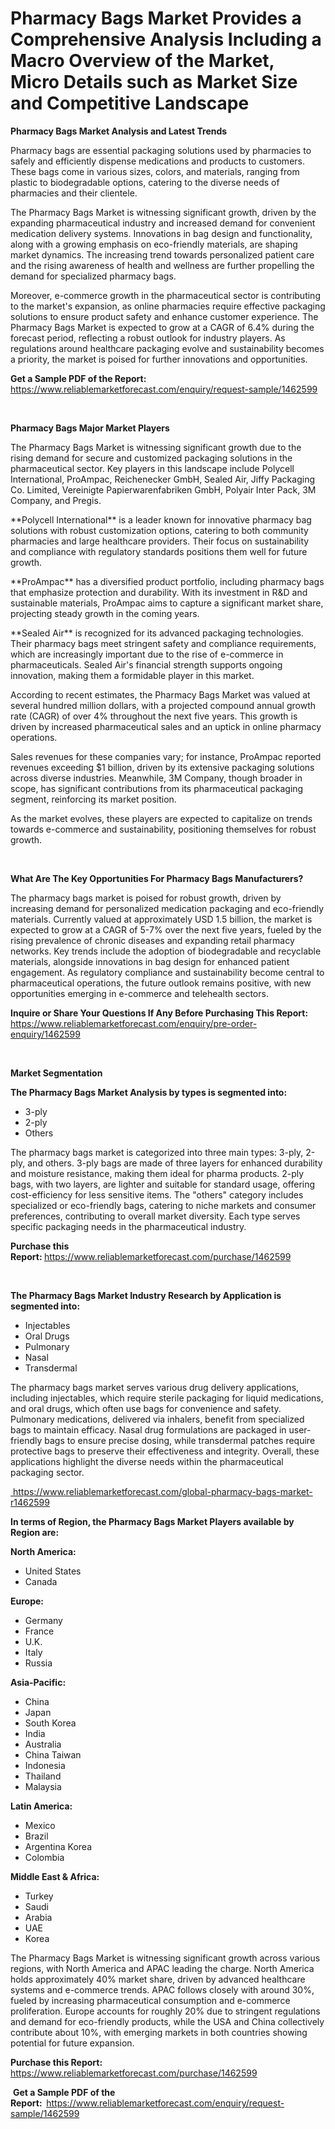 <p><h1>Pharmacy Bags Market Provides a Comprehensive Analysis Including a Macro Overview of the Market, Micro Details such as Market Size and Competitive Landscape</h1></p><p><strong>Pharmacy Bags Market Analysis and Latest Trends</strong></p>
<p><p>Pharmacy bags are essential packaging solutions used by pharmacies to safely and efficiently dispense medications and products to customers. These bags come in various sizes, colors, and materials, ranging from plastic to biodegradable options, catering to the diverse needs of pharmacies and their clientele. </p><p>The Pharmacy Bags Market is witnessing significant growth, driven by the expanding pharmaceutical industry and increased demand for convenient medication delivery systems. Innovations in bag design and functionality, along with a growing emphasis on eco-friendly materials, are shaping market dynamics. The increasing trend towards personalized patient care and the rising awareness of health and wellness are further propelling the demand for specialized pharmacy bags. </p><p>Moreover, e-commerce growth in the pharmaceutical sector is contributing to the market's expansion, as online pharmacies require effective packaging solutions to ensure product safety and enhance customer experience. The Pharmacy Bags Market is expected to grow at a CAGR of 6.4% during the forecast period, reflecting a robust outlook for industry players. As regulations around healthcare packaging evolve and sustainability becomes a priority, the market is poised for further innovations and opportunities.</p></p>
<p><strong>Get a Sample PDF of the Report:&nbsp;</strong> <a href="https://www.reliablemarketforecast.com/enquiry/request-sample/1462599?utm_campaign=3511&utm_medium=2&utm_source=Github&utm_content=ia&utm_term=19042025&utm_id=pharmacy-bags">https://www.reliablemarketforecast.com/enquiry/request-sample/1462599</a></p>
<p>&nbsp;</p>
<p><strong>Pharmacy Bags Major Market Players</strong></p>
<p><p>The Pharmacy Bags Market is witnessing significant growth due to the rising demand for secure and customized packaging solutions in the pharmaceutical sector. Key players in this landscape include Polycell International, ProAmpac, Reichenecker GmbH, Sealed Air, Jiffy Packaging Co. Limited, Vereinigte Papierwarenfabriken GmbH, Polyair Inter Pack, 3M Company, and Pregis.</p><p>**Polycell International** is a leader known for innovative pharmacy bag solutions with robust customization options, catering to both community pharmacies and large healthcare providers. Their focus on sustainability and compliance with regulatory standards positions them well for future growth.</p><p>**ProAmpac** has a diversified product portfolio, including pharmacy bags that emphasize protection and durability. With its investment in R&D and sustainable materials, ProAmpac aims to capture a significant market share, projecting steady growth in the coming years.</p><p>**Sealed Air** is recognized for its advanced packaging technologies. Their pharmacy bags meet stringent safety and compliance requirements, which are increasingly important due to the rise of e-commerce in pharmaceuticals. Sealed Air's financial strength supports ongoing innovation, making them a formidable player in this market.</p><p>According to recent estimates, the Pharmacy Bags Market was valued at several hundred million dollars, with a projected compound annual growth rate (CAGR) of over 4% throughout the next five years. This growth is driven by increased pharmaceutical sales and an uptick in online pharmacy operations.</p><p>Sales revenues for these companies vary; for instance, ProAmpac reported revenues exceeding $1 billion, driven by its extensive packaging solutions across diverse industries. Meanwhile, 3M Company, though broader in scope, has significant contributions from its pharmaceutical packaging segment, reinforcing its market position.</p><p>As the market evolves, these players are expected to capitalize on trends towards e-commerce and sustainability, positioning themselves for robust growth.</p></p>
<p>&nbsp;</p>
<p><strong>What Are The Key Opportunities For Pharmacy Bags Manufacturers?</strong></p>
<p><p>The pharmacy bags market is poised for robust growth, driven by increasing demand for personalized medication packaging and eco-friendly materials. Currently valued at approximately USD 1.5 billion, the market is expected to grow at a CAGR of 5-7% over the next five years, fueled by the rising prevalence of chronic diseases and expanding retail pharmacy networks. Key trends include the adoption of biodegradable and recyclable materials, alongside innovations in bag design for enhanced patient engagement. As regulatory compliance and sustainability become central to pharmaceutical operations, the future outlook remains positive, with new opportunities emerging in e-commerce and telehealth sectors.</p></p>
<p><strong>Inquire or Share Your Questions If Any Before Purchasing This Report:</strong> <a href="https://www.reliablemarketforecast.com/enquiry/pre-order-enquiry/1462599?utm_campaign=3511&utm_medium=2&utm_source=Github&utm_content=ia&utm_term=19042025&utm_id=pharmacy-bags">https://www.reliablemarketforecast.com/enquiry/pre-order-enquiry/1462599</a></p>
<p>&nbsp;</p>
<p><strong>Market Segmentation</strong></p>
<p><strong>The Pharmacy Bags Market Analysis by types is segmented into:</strong></p>
<p><ul><li>3-ply</li><li>2-ply</li><li>Others</li></ul></p>
<p><p>The pharmacy bags market is categorized into three main types: 3-ply, 2-ply, and others. 3-ply bags are made of three layers for enhanced durability and moisture resistance, making them ideal for pharma products. 2-ply bags, with two layers, are lighter and suitable for standard usage, offering cost-efficiency for less sensitive items. The "others" category includes specialized or eco-friendly bags, catering to niche markets and consumer preferences, contributing to overall market diversity. Each type serves specific packaging needs in the pharmaceutical industry.</p></p>
<p><strong>Purchase this Report:&nbsp;</strong><a href="https://www.reliablemarketforecast.com/purchase/1462599?utm_campaign=3511&utm_medium=2&utm_source=Github&utm_content=ia&utm_term=19042025&utm_id=pharmacy-bags">https://www.reliablemarketforecast.com/purchase/1462599</a></p>
<p>&nbsp;</p>
<p><strong>The Pharmacy Bags Market Industry Research by Application is segmented into:</strong></p>
<p><ul><li>Injectables</li><li>Oral Drugs</li><li>Pulmonary</li><li>Nasal</li><li>Transdermal</li></ul></p>
<p><p>The pharmacy bags market serves various drug delivery applications, including injectables, which require sterile packaging for liquid medications, and oral drugs, which often use bags for convenience and safety. Pulmonary medications, delivered via inhalers, benefit from specialized bags to maintain efficacy. Nasal drug formulations are packaged in user-friendly bags to ensure precise dosing, while transdermal patches require protective bags to preserve their effectiveness and integrity. Overall, these applications highlight the diverse needs within the pharmaceutical packaging sector.</p></p>
<p><a href="https://www.reliablemarketforecast.com/global-pharmacy-bags-market-r1462599?utm_campaign=3511&utm_medium=2&utm_source=Github&utm_content=ia&utm_term=19042025&utm_id=pharmacy-bags">&nbsp;https://www.reliablemarketforecast.com/global-pharmacy-bags-market-r1462599</a></p>
<p><strong>In terms of Region, the Pharmacy Bags Market Players available by Region are:</strong></p>
<p>
    <p> <strong> North America: </strong>
        <ul>
            <li>United States</li>
            <li>Canada</li>
        </ul>
        </p> 
    <p> <strong> Europe: </strong>
        <ul>
            <li>Germany</li>
            <li>France</li>
            <li>U.K.</li>
            <li>Italy</li>
            <li>Russia</li>
        </ul>
        </p> 
    <p> <strong> Asia-Pacific: </strong>
        <ul>
            <li>China</li>
            <li>Japan</li>
            <li>South Korea</li>
            <li>India</li>
            <li>Australia</li>
            <li>China Taiwan</li>
            <li>Indonesia</li>
            <li>Thailand</li>
            <li>Malaysia</li>
        </ul>
        </p> 
    <p> <strong> Latin America: </strong>
        <ul>
            <li>Mexico</li>
            <li>Brazil</li>
            <li>Argentina Korea</li>
            <li>Colombia</li>
        </ul>
        </p> 
    <p> <strong> Middle East & Africa: </strong>
        <ul>
            <li>Turkey</li>
            <li>Saudi</li>
            <li>Arabia</li>
            <li>UAE</li>
            <li>Korea</li>
        </ul>
    </p>
    </p>
<p><p>The Pharmacy Bags Market is witnessing significant growth across various regions, with North America and APAC leading the charge. North America holds approximately 40% market share, driven by advanced healthcare systems and e-commerce trends. APAC follows closely with around 30%, fueled by increasing pharmaceutical consumption and e-commerce proliferation. Europe accounts for roughly 20% due to stringent regulations and demand for eco-friendly products, while the USA and China collectively contribute about 10%, with emerging markets in both countries showing potential for future expansion.</p></p>
<p><strong>Purchase this Report: </strong><a href="https://www.reliablemarketforecast.com/purchase/1462599?utm_campaign=3511&utm_medium=2&utm_source=Github&utm_content=ia&utm_term=19042025&utm_id=pharmacy-bags">https://www.reliablemarketforecast.com/purchase/1462599</a></p>
<p>&nbsp;<strong>Get a Sample PDF of the Report:&nbsp;&nbsp;</strong><a href="https://www.reliablemarketforecast.com/enquiry/request-sample/1462599?utm_campaign=3511&utm_medium=2&utm_source=Github&utm_content=ia&utm_term=19042025&utm_id=pharmacy-bags">https://www.reliablemarketforecast.com/enquiry/request-sample/1462599</a></p>
<p><strong></strong></p>
<p><p></p><p></p><p></p></p>
